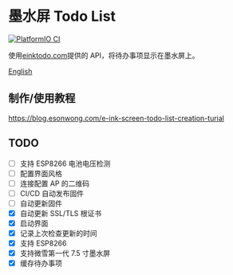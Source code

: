 # 墨水屏 Todo List

[![PlatformIO CI](https://github.com/esonwong/e-ink-todo-list/actions/workflows/main.yml/badge.svg)](https://github.com/esonwong/e-ink-todo-list/actions/workflows/main.yml)

使用[einktodo.com](https://einktodo.com)提供的 API，将待办事项显示在墨水屏上。

[English](README.en.md)

## 制作/使用教程

<https://blog.esonwong.com/e-ink-screen-todo-list-creation-turial>


## TODO

- [ ] 支持 ESP8266 电池电压检测
- [ ] 配置界面风格
- [ ] 连接配置 AP 的二维码
- [ ] CI/CD 自动发布固件
- [ ] 自动更新固件
- [x] 自动更新 SSL/TLS 根证书
- [x] 启动界面
- [x] 记录上次检查更新的时间
- [x] 支持 ESP8266
- [x] 支持微雪第一代 7.5 寸墨水屏
- [x] 缓存待办事项